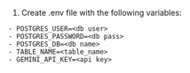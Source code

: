 1. Create .env file with the following variables:
```
- POSTGRES_USER=<db user>
- POSTGRES_PASSWORD=<db pass>
- POSTGRES_DB=<db name>
- TABLE_NAME=<table_name>
- GEMINI_API_KEY=<api key>
```